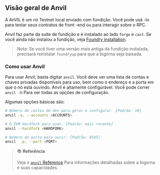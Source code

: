 ## Visão geral de Anvil

A AnVIL é um nó Testnet local enviado com fundição. Você pode usá -lo para testar seus contratos de front -end ou para interagir sobre o RPC.

Anvil faz parte da suíte de fundição e é instalado ao lado `forge` e `cast`. Se você ainda não instalou a fundição, veja [Foundry installation](../getting-started/installation.md). 

> Nota: Se você tiver uma versão mais antiga da fundição instalada, precisará reinstalar `foundryup` para que a bigorna seja baixada.

### Como usar Anvil

Para usar Anvil, basta digitar `anvil`. Você deve ver uma lista de contas e chaves privadas disponíveis para uso, bem como o endereço e a porta em que o nó está ouvindo.
Anvil é altamente configurável. Você pode correr `anvil -h` Para ver todas as opções de configuração.

Algumas opções básicas são:

```bash
# Número de contas de dev para gerar e configurar. [Padrão: 10]
anvil -a, --accounts <ACCOUNTS>

# O EVM Hardfork para usar. [Padrão: mais recente]
anvil --hardfork <HARDFORK>

# Número da porta para ouvir. [Padrão: 8545]
anvil  -p, --port <PORT>
```

> 📚 **Referência**
>
> Veja o [`anvil` Reference](../reference/anvil/) Para informações detalhadas sobre a bigorna e suas capacidades.
